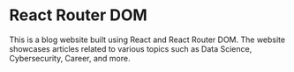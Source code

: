# React Router DOM

This is a blog website built using React and React Router DOM. The website showcases articles related to various topics such as Data Science, Cybersecurity, Career, and more.

